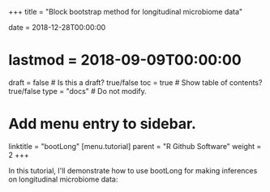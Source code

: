+++
title = "Block bootstrap method for longitudinal microbiome data"

date = 2018-12-28T00:00:00
# lastmod = 2018-09-09T00:00:00

draft = false  # Is this a draft? true/false
toc = true  # Show table of contents? true/false
type = "docs"  # Do not modify.

# Add menu entry to sidebar.
linktitle = "bootLong"
[menu.tutorial]
  parent = "R Github Software"
  weight = 2
+++

In this tutorial, I'll demonstrate how to use bootLong for making inferences on longitudinal microbiome data:


